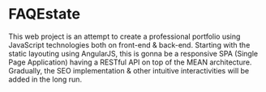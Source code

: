 # FAQEstate
This web project is an attempt to create a professional portfolio using JavaScript technologies both on front-end &amp; back-end.  Starting with the static layouting using AngularJS, this is gonna be a responsive SPA (Single Page Application) having a RESTful API on top of the MEAN architecture.  Gradually, the SEO implementation &amp; other intuitive interactivities will be added in the long run.
